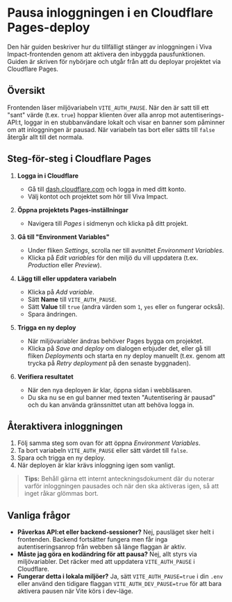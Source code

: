 # Pausa inloggningen i en Cloudflare Pages-deploy

Den här guiden beskriver hur du tillfälligt stänger av inloggningen i Viva
Impact-frontenden genom att aktivera den inbyggda pausfunktionen. Guiden är
skriven för nybörjare och utgår från att du deployar projektet via Cloudflare
Pages.

## Översikt

Frontenden läser miljövariabeln `VITE_AUTH_PAUSE`. När den är satt till ett
"sant" värde (t.ex. `true`) hoppar klienten över alla anrop mot
autentiserings-API:t, loggar in en stubbanvändare lokalt och visar en banner som
påminner om att inloggningen är pausad. När variabeln tas bort eller sätts till
`false` återgår allt till det normala.

## Steg-för-steg i Cloudflare Pages

1. **Logga in i Cloudflare**
   - Gå till [dash.cloudflare.com](https://dash.cloudflare.com) och logga in med
ditt konto.
   - Välj kontot och projektet som hör till Viva Impact.

2. **Öppna projektets Pages-inställningar**
   - Navigera till *Pages* i sidmenyn och klicka på ditt projekt.

3. **Gå till "Environment Variables"**
   - Under fliken *Settings*, scrolla ner till avsnittet *Environment Variables*.
   - Klicka på *Edit variables* för den miljö du vill uppdatera (t.ex. *Production*
eller *Preview*).

4. **Lägg till eller uppdatera variabeln**
   - Klicka på *Add variable*.
   - Sätt **Name** till `VITE_AUTH_PAUSE`.
   - Sätt **Value** till `true` (andra värden som `1`, `yes` eller `on` fungerar
     också).
   - Spara ändringen.

5. **Trigga en ny deploy**
   - När miljövariabler ändras behöver Pages bygga om projektet.
   - Klicka på *Save and deploy* om dialogen erbjuder det, eller gå till fliken
     *Deployments* och starta en ny deploy manuellt (t.ex. genom att trycka på
     *Retry deployment* på den senaste byggnaden).

6. **Verifiera resultatet**
   - När den nya deployen är klar, öppna sidan i webbläsaren.
   - Du ska nu se en gul banner med texten "Autentisering är pausad" och du kan
     använda gränssnittet utan att behöva logga in.

## Återaktivera inloggningen

1. Följ samma steg som ovan för att öppna *Environment Variables*.
2. Ta bort variabeln `VITE_AUTH_PAUSE` eller sätt värdet till `false`.
3. Spara och trigga en ny deploy.
4. När deployen är klar krävs inloggning igen som vanligt.

> **Tips:** Behåll gärna ett internt anteckningsdokument där du noterar varför
> inloggningen pausades och när den ska aktiveras igen, så att inget råkar glömmas
> bort.

## Vanliga frågor

- **Påverkas API:et eller backend-sessioner?**
  Nej, pausläget sker helt i frontenden. Backend fortsätter fungera men får inga
  autentiseringsanrop från webben så länge flaggan är aktiv.
- **Måste jag göra en kodändring för att pausa?**
  Nej, allt styrs via miljövariabler. Det räcker med att uppdatera
  `VITE_AUTH_PAUSE` i Cloudflare.
- **Fungerar detta i lokala miljöer?**
  Ja, sätt `VITE_AUTH_PAUSE=true` i din `.env` eller använd den tidigare flaggan
  `VITE_AUTH_DEV_PAUSE=true` för att bara aktivera pausen när Vite körs i dev-läge.

